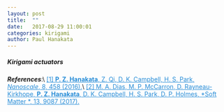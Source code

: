 ```yaml
---
layout: post
title:  ""
date:   2017-08-29 11:00:01
categories: kirigami
author: Paul Hanakata
---
```

##### Kirigami actuators 



***References***:\\
<a href="http://pubs.rsc.org/-/content/articlehtml/2016/nr/c5nr06431g" style="color:#268cd7
">[1] **P. Z. Hanakata**, Z. Qi, D. K. Campbell, H. S. Park, *Nanoscale*, 8, 458 (2016).</a>\\
<a href="http://pubs.rsc.org/-/content/articlelanding/2017/sm/c7sm01693j/unauth#!divAbstract" style="color:#268cd7
">[2]  M. A. Dias, M. P. McCarron, D. Rayneau-Kirkhope, **P. Z. Hanakata**, D. K. Campbell, H. S. Park, D. P. Holmes, *Soft Matter *, 13, 9087 (2017).</a>
